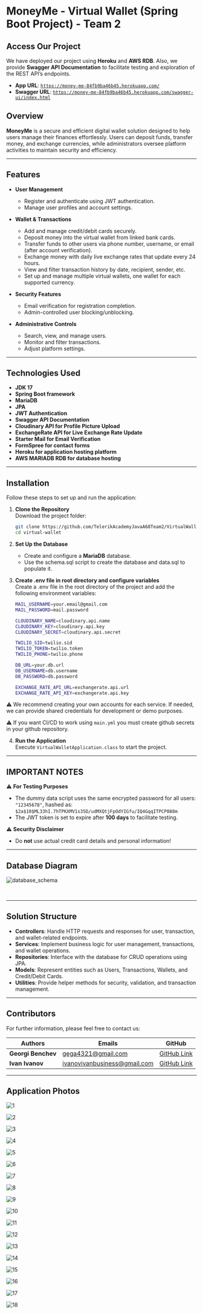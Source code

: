 # MoneyMe - Virtual Wallet (Spring Boot Project) - Team 2

## Access Our Project

We have deployed our project using **Heroku** and **AWS RDB**. Also, we provide **Swagger API Documentation** to facilitate testing and exploration of the REST API’s endpoints.

- **App URL**: [`https://money-me-84fb9ba46b45.herokuapp.com/`](https://money-me-84fb9ba46b45.herokuapp.com/)  
- **Swagger URL**: [`https://money-me-84fb9ba46b45.herokuapp.com/swagger-ui/index.html`](https://money-me-84fb9ba46b45.herokuapp.com/swagger-ui/index.html)

## Overview

**MoneyMe** is a secure and efficient digital wallet solution designed to help users manage their finances effortlessly. Users can deposit funds, transfer money, and exchange currencies, while administrators oversee platform activities to maintain security and efficiency.

---

## Features

- **User Management**
  - Register and authenticate using JWT authentication.
  - Manage user profiles and account settings.
  
- **Wallet & Transactions**
  - Add and manage credit/debit cards securely.
  - Deposit money into the virtual wallet from linked bank cards.
  - Transfer funds to other users via phone number, username, or email (after account verification).
  - Exchange money with daily live exchange rates that update every 24 hours.
  - View and filter transaction history by date, recipient, sender, etc.
  - Set up and manage multiple virtual wallets, one wallet for each supported currency.

- **Security Features**
  - Email verification for registration completion.
  - Admin-controlled user blocking/unblocking.
  
- **Administrative Controls**
  - Search, view, and manage users.
  - Monitor and filter transactions.
  - Adjust platform settings.

---

## Technologies Used

- **JDK 17**
- **Spring Boot framework**
- **MariaDB**
- **JPA**
- **JWT Authentication**
- **Swagger API Documentation**
- **Cloudinary API for Profile Picture Upload**
- **ExchangeRate API for Live Exchange Rate Update**
- **Starter Mail for Email Verification**
- **FormSpree for contact forms**
- **Heroku for application hosting platform**
- **AWS MARIADB RDB for database hosting**

---

## Installation

Follow these steps to set up and run the application:

1. **Clone the Repository**  
   Download the project folder:
   ```sh
   git clone https://github.com/TelerikAcademyJavaA68Team2/VirtualWallet.git
   cd virtual-wallet
   ```
 
2. **Set Up the Database**  
   - Create and configure a **MariaDB** database.  
   - Use the schema.sql script to create the database and data.sql to populate it.

3. **Create .env file in root directory and configure variables**  
   Create a .env file in the root directory of the project and add the following environment variables:
   ```sh
   MAIL_USERNAME=your.email@gmail.com
   MAIL_PASSWORD=mail.password

   CLOUDINARY_NAME=cloudinary.api.name
   CLOUDINARY_KEY=cloudinary.api.key
   CLOUDINARY_SECRET=cloudinary.api.secret

   TWILIO_SID=twilio.sid
   TWILIO_TOKEN=twilio.token
   TWILIO_PHONE=twilio.phone

   DB_URL=your.db.url
   DB_USERNAME=db.username
   DB_PASSWORD=db.password

   EXCHANGE_RATE_API_URL=exchangerate.api.url
   EXCHANGE_RATE_API_KEY=exchangerate.api.key
   ```
 ⚠️ We recommend creating your own accounts for each service. If needed, we can provide shared credentials for development or demo purposes.

 ⚠️ If you want CI/CD to work using `main.yml` you must create github secrets in your github repository.

4. **Run the Application**  
   Execute `VirtualWalletApplication.class` to start the project.

---

## **IMPORTANT NOTES**

⚠️ **For Testing Purposes**  
- The dummy data script uses the same encrypted password for all users: `"12345678"`, hashed as:  
  `$2a$10$ML33hI.7hTPKXMV1s35D/udMXQtjFpOdYIGfu/IQ4GqqITPCP088m`
- The JWT token is set to expire after **100 days** to facilitate testing.

⚠️ **Security Disclaimer**  
- Do **not** use actual credit card details and personal information!  

---

## Database Diagram

![database_schema](https://github.com/user-attachments/assets/d12b1914-566e-4c80-a0e1-50751e88afe9)

<br>

---

## Solution Structure

- **Controllers**: Handle HTTP requests and responses for user, transaction, and wallet-related endpoints.
- **Services**: Implement business logic for user management, transactions, and wallet operations.
- **Repositories**: Interface with the database for CRUD operations using JPA.
- **Models**: Represent entities such as Users, Transactions, Wallets, and Credit/Debit Cards.
- **Utilities**: Provide helper methods for security, validation, and transaction management.

---

## Contributors

For further information, please feel free to contact us:

| Authors               | Emails                       | GitHub                                           |
|-----------------------|------------------------------|--------------------------------------------------|
| **Georgi Benchev**    | gega4321@gmail.com           | [GitHub Link](https://github.com/Georgi-Benchev) |
| **Ivan Ivanov**       | ivanovivanbusiness@gmail.com | [GitHub Link](https://github.com/ivanoffcode)    |

---

## Application Photos

![1](https://github.com/user-attachments/assets/ef2eefac-4c7d-47f9-b838-c0d2c75bf5e1)

![2](https://github.com/user-attachments/assets/eb912be2-08ea-42db-b8a7-0e85223d484d)

![3](https://github.com/user-attachments/assets/062d826f-2fec-4879-b469-dcfc769a154d)

![4](https://github.com/user-attachments/assets/032bd218-d231-4a8e-b3e7-c303c4f3de78)

![5](https://github.com/user-attachments/assets/0e910417-4fb6-4d27-9641-dd40ff5fa8ed)

![6](https://github.com/user-attachments/assets/49a24029-8931-4a5d-ba56-6ff7a1afc2c4)

![7](https://github.com/user-attachments/assets/6d2679a3-2037-4bbc-94f1-a12ba32b8ca0)

![8](https://github.com/user-attachments/assets/ac46aed4-1254-425e-b33a-bfdfc72fbe28)

![9](https://github.com/user-attachments/assets/22951ac8-82c1-46f8-8904-b25dcc8b876f)

![10](https://github.com/user-attachments/assets/d15b47e5-d1fa-47aa-a589-5115d6dd83b9)

![11](https://github.com/user-attachments/assets/1a6e9731-9f55-450d-b527-9f43d6194d3c)

![12](https://github.com/user-attachments/assets/8e0993e1-3009-47f2-932e-6de0a4b8ef89)

![13](https://github.com/user-attachments/assets/10964fae-36d1-4692-831e-518d65345120)

![14](https://github.com/user-attachments/assets/6a6eaa05-f52f-4888-9817-999baa4af7fa)

![15](https://github.com/user-attachments/assets/657bc443-000a-4277-9301-c85bc0caaa2e)

![16](https://github.com/user-attachments/assets/08c9969d-2e24-4324-a649-193e7a21eae9)

![17](https://github.com/user-attachments/assets/7a3495f6-1807-47d2-b426-54eeb26574c5)

![18](https://github.com/user-attachments/assets/7b6f3f20-da7a-48a7-946a-581b9ed4a85e)


